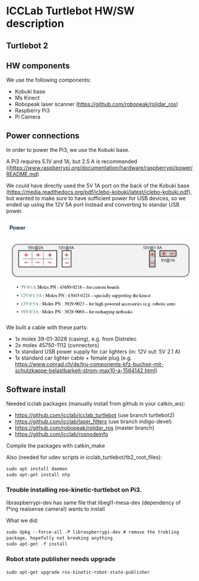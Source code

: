 # ICCLab Turtlebot HW/SW description

## Turtlebot 2

## HW components

We use the following components:

* Kobuki base
* Ms Kinect
* Robopeak laser scanner (https://github.com/robopeak/rplidar_ros)
* Raspberry Pi3
* Pi Camera

## Power connections

In order to power the Pi3, we use the Kobuki base.

A Pi3 requires 5.1V and 1A, but 2.5 A is recommended ((https://www.raspberrypi.org/documentation/hardware/raspberrypi/power/README.md)

We could have directly used the 5V 1A port on the back of the Kobuki base (https://media.readthedocs.org/pdf/iclebo-kobuki/latest/iclebo-kobuki.pdf), but wanted to make sure to have sufficient power for USB devices, so we ended up using the 12V 5A port instead and converting to standar USB power.

![Kobuki connectors](kobuki_connectors.png  "Kobuki connectors")

We built a cable with these parts:
- 1x molex 39-01-3028 (casing), e.g. from Distrelec
- 2x molex 45750-1112 (connectors)
- 1x standard USB power supply for car lighters (in: 12V out: 5V 2.1 A)
- 1x standard car lighter cable + female plug (e.g. https://www.conrad.ch/de/tru-components-kfz-buchse-mit-schutzkappe-belastbarkeit-strom-max10-a-1564142.html)

## Software install

Needed icclab packages (manually install from github in your catkin_ws):
- https://github.com/icclab/icclab_turtlebot (use branch turtlebot2)
- https://github.com/icclab/laser_filters (use branch indigo-devel)
- https://github.com/robopeak/rplidar_ros (master branch)
- https://github.com/icclab/rosnodeinfo

Compile the packages with catkin_make

Also (needed for udev scripts in icclab_turtlebot/tb2_root_files):

    sudo apt install daemon
    sudo apt-get install ntp

### Trouble installing ros-kinetic-turtlebot on Pi3.

libraspberrypi-dev has same file that libegl1-mesa-dev (dependency of f*ing realsense camera!) wants to install

What we did:

    sudo dpkg --force-all -P libraspberrypi-dev # remove the trobling package, hopefully not breaking anything
    sudo apt-get -f install
    
### Robot state publisher needs upgrade

    sudo apt-get upgrade ros-kinetic-robot-state-publisher
